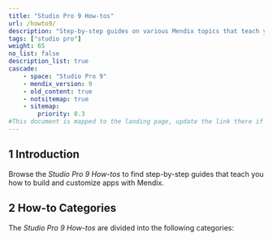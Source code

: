 ```yaml
---
title: "Studio Pro 9 How-tos"
url: /howto9/
description: "Step-by-step guides on various Mendix topics that teach you how to build and customize apps."
tags: ["studio pro"]
weight: 65
no_list: false
description_list: true
cascade:
    - space: "Studio Pro 9"
    - mendix_version: 9
    - old_content: true
    - notsitemap: true
    - sitemap:
        priority: 0.3
#This document is mapped to the landing page, update the link there if renaming or moving the doc file.
---
```


## 1 Introduction

Browse the *Studio Pro 9 How-tos* to find step-by-step guides that teach you how to build and customize apps with Mendix.

## 2 How-to Categories

The *Studio Pro 9 How-tos* are divided into the following categories:
